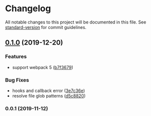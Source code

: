 # Changelog

All notable changes to this project will be documented in this file. See [standard-version](https://github.com/conventional-changelog/standard-version) for commit guidelines.

## [0.1.0](https://github.com/webpack-contrib/eslint-webpack-plugin/compare/v0.0.1...v0.1.0) (2019-12-20)


### Features

* support webpack 5 ([b7f3679](https://github.com/webpack-contrib/eslint-webpack-plugin/commit/b7f3679a8d5e5166376caec2a28ed38d6772bcca))


### Bug Fixes

* hooks and callback error ([3e7c36e](https://github.com/webpack-contrib/eslint-webpack-plugin/commit/3e7c36e78e7c05bb5559adced2f92317affbf1ff))
* resolve file glob patterns ([d5c8820](https://github.com/webpack-contrib/eslint-webpack-plugin/commit/d5c8820d9467e8794a4aa3944bf6ded746d79411))

### 0.0.1 (2019-11-12)
